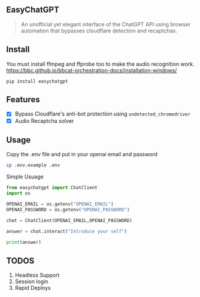 ## EasyChatGPT

> An unofficial yet elegant interface of the ChatGPT API using browser automation that bypasses cloudflare detection and recaptchas.

## Install

You must install ffmpeg and ffprobe too to make the audio recognition work.
https://bbc.github.io/bbcat-orchestration-docs/installation-windows/

```pip install easychatgpt```

## Features

- [x] Bypass Cloudflare's anti-bot protection using `undetected_chromedriver`
- [x] Audio Recaptcha solver

## Usage

Copy the .env file and put in your openai email and password
```bash
cp .env.example .env
```

Simple Usuage
```python
from easychatgpt import ChatClient
import os

OPENAI_EMAIL = os.getenv("OPENAI_EMAIL")
OPENAI_PASSWORD = os.getenv("OPENAI_PASSWORD")

chat = ChatClient(OPENAI_EMAIL,OPENAI_PASSWORD)

answer = chat.interact("Introduce your self")

print(answer)
```


## TODOS
1. Headless Support
2. Session login
3. Rapid Deploys
